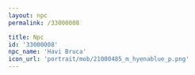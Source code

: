 ```yaml
---
layout: npc
permalink: /33000008

title: Npc
id: '33000008'
npc_name: 'Havi Bruca'
icon_url: 'portrait/mob/21000485_m_hyenablue_p.png'
---
```

